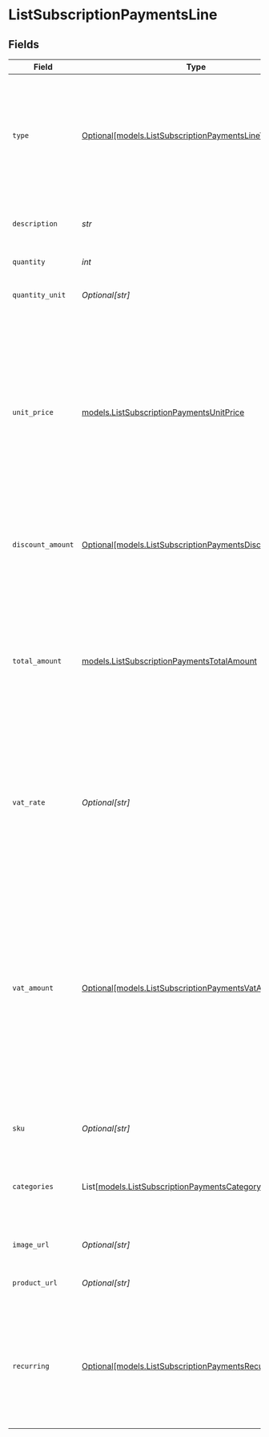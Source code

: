 # ListSubscriptionPaymentsLine


## Fields

| Field                                                                                                                                                                                                                                                                                                                                                                           | Type                                                                                                                                                                                                                                                                                                                                                                            | Required                                                                                                                                                                                                                                                                                                                                                                        | Description                                                                                                                                                                                                                                                                                                                                                                     | Example                                                                                                                                                                                                                                                                                                                                                                         |
| ------------------------------------------------------------------------------------------------------------------------------------------------------------------------------------------------------------------------------------------------------------------------------------------------------------------------------------------------------------------------------- | ------------------------------------------------------------------------------------------------------------------------------------------------------------------------------------------------------------------------------------------------------------------------------------------------------------------------------------------------------------------------------- | ------------------------------------------------------------------------------------------------------------------------------------------------------------------------------------------------------------------------------------------------------------------------------------------------------------------------------------------------------------------------------- | ------------------------------------------------------------------------------------------------------------------------------------------------------------------------------------------------------------------------------------------------------------------------------------------------------------------------------------------------------------------------------- | ------------------------------------------------------------------------------------------------------------------------------------------------------------------------------------------------------------------------------------------------------------------------------------------------------------------------------------------------------------------------------- |
| `type`                                                                                                                                                                                                                                                                                                                                                                          | [Optional[models.ListSubscriptionPaymentsLineType]](../models/listsubscriptionpaymentslinetype.md)                                                                                                                                                                                                                                                                              | :heavy_minus_sign:                                                                                                                                                                                                                                                                                                                                                              | The type of product purchased. For example, a physical or a digital product.<br/><br/>The `tip` payment line type is not available when creating a payment.                                                                                                                                                                                                                     |                                                                                                                                                                                                                                                                                                                                                                                 |
| `description`                                                                                                                                                                                                                                                                                                                                                                   | *str*                                                                                                                                                                                                                                                                                                                                                                           | :heavy_check_mark:                                                                                                                                                                                                                                                                                                                                                              | A description of the line item. For example *LEGO 4440 Forest Police Station*.                                                                                                                                                                                                                                                                                                  | LEGO 4440 Forest Police Station                                                                                                                                                                                                                                                                                                                                                 |
| `quantity`                                                                                                                                                                                                                                                                                                                                                                      | *int*                                                                                                                                                                                                                                                                                                                                                                           | :heavy_check_mark:                                                                                                                                                                                                                                                                                                                                                              | The number of items.                                                                                                                                                                                                                                                                                                                                                            | 1                                                                                                                                                                                                                                                                                                                                                                               |
| `quantity_unit`                                                                                                                                                                                                                                                                                                                                                                 | *Optional[str]*                                                                                                                                                                                                                                                                                                                                                                 | :heavy_minus_sign:                                                                                                                                                                                                                                                                                                                                                              | The unit for the quantity. For example *pcs*, *kg*, or *cm*.                                                                                                                                                                                                                                                                                                                    | pcs                                                                                                                                                                                                                                                                                                                                                                             |
| `unit_price`                                                                                                                                                                                                                                                                                                                                                                    | [models.ListSubscriptionPaymentsUnitPrice](../models/listsubscriptionpaymentsunitprice.md)                                                                                                                                                                                                                                                                                      | :heavy_check_mark:                                                                                                                                                                                                                                                                                                                                                              | The price of a single item including VAT.<br/><br/>For example: `{"currency":"EUR", "value":"89.00"}` if the box of LEGO costs €89.00 each.<br/><br/>For types `discount`, `store_credit`, and `gift_card`, the unit price must be negative.<br/><br/>The unit price can be zero in case of free items.                                                                         |                                                                                                                                                                                                                                                                                                                                                                                 |
| `discount_amount`                                                                                                                                                                                                                                                                                                                                                               | [Optional[models.ListSubscriptionPaymentsDiscountAmount]](../models/listsubscriptionpaymentsdiscountamount.md)                                                                                                                                                                                                                                                                  | :heavy_minus_sign:                                                                                                                                                                                                                                                                                                                                                              | Any line-specific discounts, as a positive amount. Not relevant if the line itself is already a discount<br/>type.                                                                                                                                                                                                                                                              |                                                                                                                                                                                                                                                                                                                                                                                 |
| `total_amount`                                                                                                                                                                                                                                                                                                                                                                  | [models.ListSubscriptionPaymentsTotalAmount](../models/listsubscriptionpaymentstotalamount.md)                                                                                                                                                                                                                                                                                  | :heavy_check_mark:                                                                                                                                                                                                                                                                                                                                                              | The total amount of the line, including VAT and discounts.<br/><br/>Should match the following formula: `(unitPrice × quantity) - discountAmount`.<br/><br/>The sum of all `totalAmount` values of all order lines should be equal to the full payment amount.                                                                                                                  |                                                                                                                                                                                                                                                                                                                                                                                 |
| `vat_rate`                                                                                                                                                                                                                                                                                                                                                                      | *Optional[str]*                                                                                                                                                                                                                                                                                                                                                                 | :heavy_minus_sign:                                                                                                                                                                                                                                                                                                                                                              | The VAT rate applied to the line, for example `21.00` for 21%. The vatRate should be passed as a string and<br/>not as a float, to ensure the correct number of decimals are passed.                                                                                                                                                                                            | 21.00                                                                                                                                                                                                                                                                                                                                                                           |
| `vat_amount`                                                                                                                                                                                                                                                                                                                                                                    | [Optional[models.ListSubscriptionPaymentsVatAmount]](../models/listsubscriptionpaymentsvatamount.md)                                                                                                                                                                                                                                                                            | :heavy_minus_sign:                                                                                                                                                                                                                                                                                                                                                              | The amount of value-added tax on the line. The `totalAmount` field includes VAT, so the `vatAmount` can be<br/>calculated with the formula `totalAmount × (vatRate / (100 + vatRate))`.<br/><br/>Any deviations from this will result in an error.<br/><br/>For example, for a `totalAmount` of SEK 100.00 with a 25.00% VAT rate, we expect a VAT amount of<br/>`SEK 100.00 × (25 / 125) = SEK 20.00`. |                                                                                                                                                                                                                                                                                                                                                                                 |
| `sku`                                                                                                                                                                                                                                                                                                                                                                           | *Optional[str]*                                                                                                                                                                                                                                                                                                                                                                 | :heavy_minus_sign:                                                                                                                                                                                                                                                                                                                                                              | The SKU, EAN, ISBN or UPC of the product sold.                                                                                                                                                                                                                                                                                                                                  | 9780241661628                                                                                                                                                                                                                                                                                                                                                                   |
| `categories`                                                                                                                                                                                                                                                                                                                                                                    | List[[models.ListSubscriptionPaymentsCategory](../models/listsubscriptionpaymentscategory.md)]                                                                                                                                                                                                                                                                                  | :heavy_minus_sign:                                                                                                                                                                                                                                                                                                                                                              | An array with the voucher categories, in case of a line eligible for a voucher. See the<br/>[Integrating Vouchers](integrating-vouchers) guide for more information.                                                                                                                                                                                                            | [<br/>"meal",<br/>"eco"<br/>]                                                                                                                                                                                                                                                                                                                                                   |
| `image_url`                                                                                                                                                                                                                                                                                                                                                                     | *Optional[str]*                                                                                                                                                                                                                                                                                                                                                                 | :heavy_minus_sign:                                                                                                                                                                                                                                                                                                                                                              | A link pointing to an image of the product sold.                                                                                                                                                                                                                                                                                                                                | https://...                                                                                                                                                                                                                                                                                                                                                                     |
| `product_url`                                                                                                                                                                                                                                                                                                                                                                   | *Optional[str]*                                                                                                                                                                                                                                                                                                                                                                 | :heavy_minus_sign:                                                                                                                                                                                                                                                                                                                                                              | A link pointing to the product page in your web shop of the product sold.                                                                                                                                                                                                                                                                                                       | https://...                                                                                                                                                                                                                                                                                                                                                                     |
| `recurring`                                                                                                                                                                                                                                                                                                                                                                     | [Optional[models.ListSubscriptionPaymentsRecurring]](../models/listsubscriptionpaymentsrecurring.md)                                                                                                                                                                                                                                                                            | :heavy_minus_sign:                                                                                                                                                                                                                                                                                                                                                              | The details of subsequent recurring billing cycles. These parameters are used in the Mollie Checkout<br/>to inform the shopper of the details for recurring products in the payments.                                                                                                                                                                                           |                                                                                                                                                                                                                                                                                                                                                                                 |